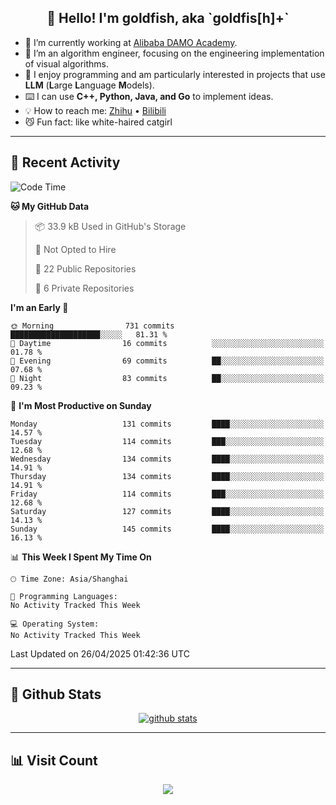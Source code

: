 
<h2 align="center">👋 Hello! I'm goldfish, aka `goldfis[h]+`</h2>

- 📍 I’m currently working at [Alibaba DAMO Academy](https://damo.alibaba.com/).  
- 🌱 I’m an algorithm engineer, focusing on the engineering implementation of visual algorithms.  
- 💬 I enjoy programming and am particularly interested in projects that use **LLM** (**L**arge **L**anguage **M**odels).   
- ⌨️ I can use **C++, Python, Java, and Go** to implement ideas.  
- 💡 How to reach me: [Zhihu](https://www.zhihu.com/people/goldfishh) • [Bilibili](https://space.bilibili.com/11349246)  
- 😼 Fun fact: like white-haired catgirl  

-------

## 🔧 Recent Activity

<!--START_SECTION:waka-->
![Code Time](http://img.shields.io/badge/Code%20Time-94%20hrs%2013%20mins-blue)

**🐱 My GitHub Data** 

> 📦 33.9 kB Used in GitHub's Storage 
 > 
> 🚫 Not Opted to Hire
 > 
> 📜 22 Public Repositories 
 > 
> 🔑 6 Private Repositories 
 > 
**I'm an Early 🐤** 

```text
🌞 Morning                731 commits         ████████████████████░░░░░   81.31 % 
🌆 Daytime                16 commits          ░░░░░░░░░░░░░░░░░░░░░░░░░   01.78 % 
🌃 Evening                69 commits          ██░░░░░░░░░░░░░░░░░░░░░░░   07.68 % 
🌙 Night                  83 commits          ██░░░░░░░░░░░░░░░░░░░░░░░   09.23 % 
```
📅 **I'm Most Productive on Sunday** 

```text
Monday                   131 commits         ████░░░░░░░░░░░░░░░░░░░░░   14.57 % 
Tuesday                  114 commits         ███░░░░░░░░░░░░░░░░░░░░░░   12.68 % 
Wednesday                134 commits         ████░░░░░░░░░░░░░░░░░░░░░   14.91 % 
Thursday                 134 commits         ████░░░░░░░░░░░░░░░░░░░░░   14.91 % 
Friday                   114 commits         ███░░░░░░░░░░░░░░░░░░░░░░   12.68 % 
Saturday                 127 commits         ████░░░░░░░░░░░░░░░░░░░░░   14.13 % 
Sunday                   145 commits         ████░░░░░░░░░░░░░░░░░░░░░   16.13 % 
```


📊 **This Week I Spent My Time On** 

```text
🕑︎ Time Zone: Asia/Shanghai

💬 Programming Languages: 
No Activity Tracked This Week

💻 Operating System: 
No Activity Tracked This Week
```


 Last Updated on 26/04/2025 01:42:36 UTC
<!--END_SECTION:waka-->

-------

## 📆 Github Stats

<p align="center">
    <a href="https://github.com/anuraghazra/github-readme-stats">
      <img src="https://github-readme-stats.vercel.app/api?username=goldfishh&show_icons=true&theme=dracula" alt="github stats" />
    </a>
</p>

-------

## 📊 Visit Count

<p align="center">
  <a href="https://count.getloli.com/"><img src="https://count.getloli.com/get/@:goldfishh?theme=rule34"></a>
</p>
